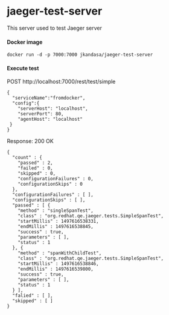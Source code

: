 # jaeger-test-server
This server used to test Jaeger server

#### Docker image
```
docker run -d -p 7000:7000 jkandasa/jaeger-test-server
```

#### Execute test
POST http://localhost:7000/rest/test/simple
```
{
  "serviceName":"fromdocker",
  "config":{
    "serverHost": "localhost",
    "serverPort": 80,
    "agentHost": "localhost"
 }
}
```
Response: 200 OK
```
{
  "count" : {
    "passed" : 2,
    "failed" : 0,
    "skipped" : 0,
    "configurationFailures" : 0,
    "configurationSkips" : 0
  },
  "configurationFailures" : [ ],
  "configurationSkips" : [ ],
  "passed" : [ {
    "method" : "singleSpanTest",
    "class" : "org.redhat.qe.jaeger.tests.SimpleSpanTest",
    "startMillis" : 1497616538331,
    "endMillis" : 1497616538845,
    "success" : true,
    "parameters" : [ ],
    "status" : 1
  }, {
    "method" : "spanWithChildTest",
    "class" : "org.redhat.qe.jaeger.tests.SimpleSpanTest",
    "startMillis" : 1497616538846,
    "endMillis" : 1497616539800,
    "success" : true,
    "parameters" : [ ],
    "status" : 1
  } ],
  "falied" : [ ],
  "skipped" : [ ]
}
```